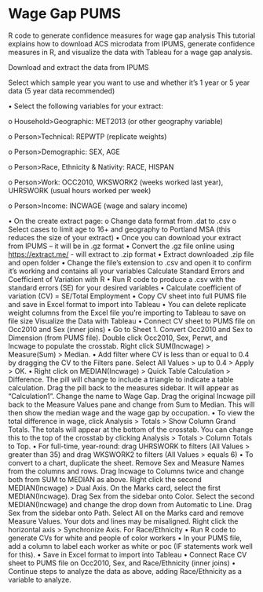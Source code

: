 # Wage Gap PUMS
R code to generate confidence measures for wage gap analysis
This tutorial explains how to download ACS microdata from IPUMS, generate confidence measures in R, and visualize the data with Tableau for a wage gap analysis.

Download and extract the data from IPUMS

Select which sample year you want to use and whether it’s 1 year or 5 year data (5 year data recommended)

•	Select the following variables for your extract:

o	Household>Geographic: MET2013 (or other geography variable)

o	Person>Technical: REPWTP (replicate weights)

o	Person>Demographic: SEX, AGE

o	Person>Race, Ethnicity & Nativity: RACE, HISPAN

o	Person>Work: OCC2010, WKSWORK2 (weeks worked last year), UHRSWORK (usual hours worked per week)

o	Person>Income: INCWAGE (wage and salary income)


•	On the create extract page:
o	Change data format from .dat to .csv
o	Select cases to limit age to 16+ and geography to Portland MSA (this reduces the size of your extract)
•	Once you can download your extract from IPUMS – it will be in .gz format
•	Convert the .gz file online using https://extract.me/ - will extract to .zip format
•	Extract downloaded .zip file and open folder
•	Change the file’s extension to .csv and open it to confirm it’s working and contains all your variables
Calculate Standard Errors and Coefficient of Variation with R
•	Run R code to produce a .csv with the standard errors (SE) for your desired variables
•	Calculate coefficient of variation (CV) = SE/Total Employment
•	Copy CV sheet into full PUMS file and save in Excel format to import into Tableau
•	You can delete replicate weight columns from the Excel file you’re importing to Tableau to save on file size 
Visualize the Data with Tableau
•	Connect CV sheet to PUMS file on Occ2010 and Sex (inner joins)
•	Go to Sheet 1. Convert Occ2010 and Sex to Dimension (from PUMS file). Double click Occ2010, Sex, Perwt, and Incwage to populate the crosstab. Right click SUM(Incwage) > Measure(Sum) > Median.
•	Add filter where CV is less than or equal to 0.4 by dragging the CV to the Filters pane. Select All Values > up to 0.4 > Apply > OK.
•	Right click on MEDIAN(Incwage) > Quick Table Calculation > Difference. The pill will change to include a triangle to indicate a table calculation. Drag the pill back to the measures sidebar. It will appear as “Calculation1”. Change the name to Wage Gap. Drag the original Incwage pill back to the Measure Values pane and change from Sum to Median. This will then show the median wage and the wage gap by occupation.
•	To view the total difference in wage, click Analysis > Totals > Show Column Grand Totals. The totals will appear at the bottom of the crosstab. You can change this to the top of the crosstab by clicking Analysis > Totals > Column Totals to Top.
•	For full-time, year-round: drag UHRSWORK to filters (All Values > greater than 35) and drag WKSWORK2 to filters (All Values > equals 6)
•	To convert to a chart, duplicate the sheet. Remove Sex and Measure Names from the columns and rows. Drag Incwage to Columns twice and change both from SUM to MEDIAN as above. Right click the second MEDIAN(Incwage) > Dual Axis. On the Marks card, select the first MEDIAN(Incwage). Drag Sex from the sidebar onto Color. Select the second MEDIAN(Incwage) and change the drop down from Automatic to Line. Drag Sex from the sidebar onto Path. Select All on the Marks card and remove Measure Values. Your dots and lines may be misaligned. Right click the horizontal axis > Synchronize Axis.
For Race/Ethnicity
•	Run R code to generate CVs for white and people of color workers
•	In your PUMS file, add a column to label each worker as white or poc (IF statements work well for this).
•	Save in Excel format to import into Tableau
•	Connect Race CV sheet to PUMS file on Occ2010, Sex, and Race/Ethnicity (inner joins)
•	Continue steps to analyze the data as above, adding Race/Ethnicity as a variable to analyze.
